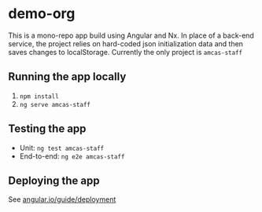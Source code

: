 

# demo-org
This is a mono-repo app build using Angular and Nx. In place of a back-end service, the project relies on hard-coded json initialization data and then saves changes to localStorage. Currently the only project is `amcas-staff`

## Running the app locally
1. `npm install`
2. `ng serve amcas-staff`

## Testing the app
* Unit: `ng test amcas-staff`
* End-to-end: `ng e2e amcas-staff`

## Deploying the app
See [angular.io/guide/deployment](https://angular.io/guide/deployment#deploy-to-github-pages)